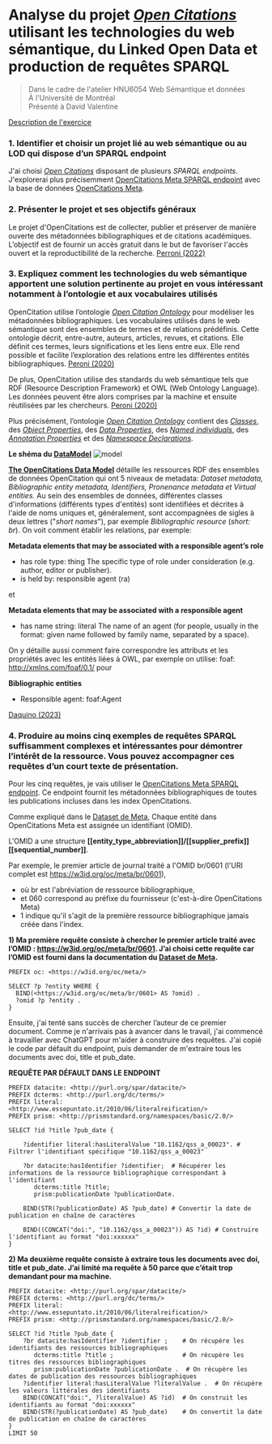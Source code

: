 # Analyse du projet *[Open Citations](https://opencitations.net/)* utilisant les technologies du web sémantique, du Linked Open Data et production de requêtes SPARQL


>Dans le cadre de l'atelier HNU6054 Web Sémantique et données<br>
>À l'Université de Montréal<br>
>Présenté à David Valentine<br>


[Description de l'exercice](https://davvalent.github.io/hnu6054/exercice-02/)


### **1.**    Identifier et choisir un projet lié au web sémantique ou au LOD qui dispose d’un SPARQL endpoint
J'ai choisi *[Open Citations](https://opencitations.net/)* disposant de plusieurs *SPARQL endpoints*. J'explorerai plus précisemment [OpenCitations Meta SPARQL endpoint](https://opencitations.net/meta/sparql) avec la base de données [OpenCitations Meta](https://opencitations.net/meta).

### **2.**    Présenter le projet et ses objectifs généraux

Le projet d'OpenCitations est de collecter, publier et préserver de manière ouverte des métadonnées bibliographiques et de citations académiques. L’objectif est de fournir un accès gratuit dans le but de favoriser l'accès ouvert et la reproductibilité de la recherche. [Perroni (2022)](https://zenodo.org/record/6976670)

### **3.**    Expliquez comment les technologies du web sémantique apportent une solution pertinente au projet en vous intéressant notamment à l’ontologie et aux vocabulaires utilisés

OpenCitation utilise l’ontologie [*Open Citation Ontology*](https://opencitations.github.io/ontology/current/ontology.html) pour modéliser les métadonnées bibliographiques. Les vocabulaires utilisés dans le web sémantique sont des ensembles de termes et de relations prédéfinis. Cette ontologie décrit, entre-autre, auteurs, articles, revues, et citations. Elle définit ces termes, leurs significations et les liens entre eux. Elle rend possible et facilite l’exploration des relations entre les différentes entités bibliographiques. [Peroni (2020)](https://direct.mit.edu/qss/article/1/1/428/15580/OpenCitations-an-infrastructure-organization-for)

De plus, OpenCitation utilise des standards du web sémantique tels que RDF (Resource Description Framework) et OWL (Web Ontology Language). Les données peuvent être alors comprises par la machine et ensuite réutilisées par les chercheurs. [Peroni (2020)](https://direct.mit.edu/qss/article/1/1/428/15580/OpenCitations-an-infrastructure-organization-for)

Plus précisément,  l’ontologie [*Open Citation Ontology*](https://opencitations.github.io/ontology/current/ontology.html) contient des [*Classes*](https://opencitations.github.io/ontology/current/ontology.html#classes), des [*Object Properties*](https://opencitations.github.io/ontology/current/ontology.html#objectproperties), des [*Data Properties*](https://opencitations.github.io/ontology/current/ontology.html#dataproperties), des [*Named individuals*](https://opencitations.github.io/ontology/current/ontology.html#namedindividuals), des [*Annotation Properties*](https://opencitations.github.io/ontology/current/ontology.html#annotationproperties) et des [*Namespace Declarations*](https://opencitations.github.io/ontology/current/ontology.html#namespacedeclarations). 

**Le shéma du [DataModel](http://opencitations.net/model)**
![model](https://github.com/JanetteMujica/openCitationsProductionDeRequetesSPARQL/assets/112497575/3f273345-39e2-42a7-bc5a-6ac4eefc3161)

**[The OpenCitations Data Model](https://figshare.com/articles/online_resource/Metadata_for_the_OpenCitations_Corpus/3443876)** détaille les ressources RDF des ensembles de données OpenCitation qui ont 5 niveaux de metadata: *Dataset metadata, Bibliographic entity metadata, Identifiers, Pronenance metadata et Virtual entities.* Au sein des ensembles de données, différentes classes d'informations (différents types d'entités) sont identifiées et décrites à l'aide de noms uniques et, généralement, sont accompagnées de sigles à deux lettres ("*short names*"), par exemple *Bibliographic resource* (*short: br*). On voit comment établir les relations, par exemple:

**Metadata elements that may be associated with a responsible agent’s role**
- has role type: thing
The specific type of role under consideration (e.g. author, editor or publisher).
- is held by: responsible agent (ra) 

et

**Metadata elements that may be associated with a responsible agent**
- has name string: literal
The name of an agent (for people, usually in the format: given name followed by family
name, separated by a space).

On y détaille aussi comment faire correspondre les attributs et les propriétés avec les entités liées à OWL, par exemple on utilise: foaf: http://xmlns.com/foaf/0.1/ pour

**Bibliographic entities**
- Responsible agent: foaf:Agent

[Daquino (2023)](https://figshare.com/articles/online_resource/Metadata_for_the_OpenCitations_Corpus/3443876)

### **4.**    Produire au moins cinq exemples de requêtes SPARQL suffisamment complexes et intéressantes pour démontrer l’intérêt de la ressource. Vous pouvez accompagner ces requêtes d’un court texte de présentation.

Pour les cinq requêtes, je vais utiliser le [OpenCitations Meta SPARQL endpoint](https://opencitations.net/meta/sparql). Ce endpoint fournit les métadonnées bibliographiques de toutes les publications incluses dans les index OpenCitations.

Comme expliqué dans le [Dataset de Meta](https://opencitations.net/meta), Chaque entité dans OpenCitations Meta est assignée un identifiant (OMID). 

L'OMID a une structure 
**[[entity_type_abbreviation]]/[[supplier_prefix]][[sequential_number]]**.

Par exemple, le premier article de journal traité a l'OMID br/0601 (l'URI complet est https://w3id.org/oc/meta/br/0601),
-	où br est l'abréviation de ressource bibliographique, 
-	et 060 correspond au préfixe du fournisseur (c'est-à-dire OpenCitations Meta)
-	1 indique qu'il s'agit de la première ressource bibliographique jamais créée dans l'index.

**1) Ma première requête consiste à chercher le premier article traité avec l’OMID : https://w3id.org/oc/meta/br/0601. J’ai choisi cette requête car l’OMID est fourni dans la documentation du [Dataset de Meta](https://opencitations.net/meta).**

```
PREFIX oc: <https://w3id.org/oc/meta/>

SELECT ?p ?entity WHERE {
  BIND(<https://w3id.org/oc/meta/br/0601> AS ?omid) .
  ?omid ?p ?entity .
}
```
Ensuite, j'ai tenté sans succès de chercher l’auteur de ce premier document. Comme je n'arrivais pas à avancer dans le travail, j'ai commencé à travailler avec ChatGPT pour m'aider à construire des requêtes. J'ai copié le code par défault du endpoint, puis demander de m'extraire tous les documents avec doi, title et pub_date.

**REQUÊTE PAR DÉFAULT DANS LE ENDPOINT**
```
PREFIX datacite: <http://purl.org/spar/datacite/>
PREFIX dcterms: <http://purl.org/dc/terms/>
PREFIX literal: <http://www.essepuntato.it/2010/06/literalreification/>
PREFIX prism: <http://prismstandard.org/namespaces/basic/2.0/>

SELECT ?id ?title ?pub_date {
    
    ?identifier literal:hasLiteralValue "10.1162/qss_a_00023". # Filtrer l'identifiant spécifique "10.1162/qss_a_00023"
   
    ?br datacite:hasIdentifier ?identifier;  # Récupérer les informations de la ressource bibliographique correspondant à l'identifiant
       dcterms:title ?title;
       prism:publicationDate ?publicationDate.
    
    BIND(STR(?publicationDate) AS ?pub_date) # Convertir la date de publication en chaîne de caractères

    BIND((CONCAT("doi:", "10.1162/qss_a_00023")) AS ?id) # Construire l'identifiant au format "doi:xxxxxx"
}
```

**2) Ma deuxième requête consiste à extraire tous les documents avec doi, title et pub_date. J’ai limité ma requête à 50 parce que c’était trop demandant pour ma machine.**

```
PREFIX datacite: <http://purl.org/spar/datacite/>
PREFIX dcterms: <http://purl.org/dc/terms/>
PREFIX literal: <http://www.essepuntato.it/2010/06/literalreification/>
PREFIX prism: <http://prismstandard.org/namespaces/basic/2.0/>

SELECT ?id ?title ?pub_date {
    ?br datacite:hasIdentifier ?identifier ;    # On récupère les identifiants des ressources bibliographiques
       dcterms:title ?title ;                   # On récupère les titres des ressources bibliographiques
       prism:publicationDate ?publicationDate .  # On récupère les dates de publication des ressources bibliographiques
    ?identifier literal:hasLiteralValue ?literalValue .  # On récupère les valeurs littérales des identifiants
    BIND(CONCAT("doi:", ?literalValue) AS ?id)  # On construit les identifiants au format "doi:xxxxxx"
    BIND(STR(?publicationDate) AS ?pub_date)    # On convertit la date de publication en chaîne de caractères
}
LIMIT 50

```
